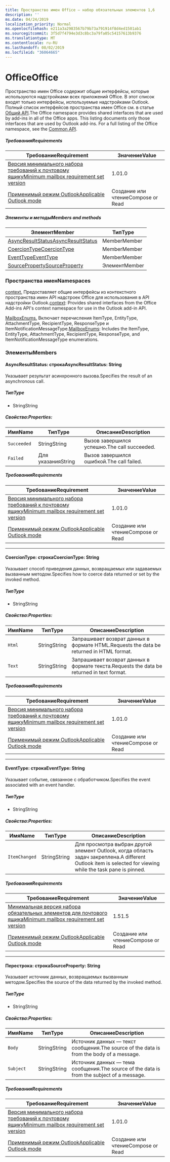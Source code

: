 ```yaml
---
title: Пространство имен Office — набор обязательных элементов 1,6
description: ''
ms.date: 04/24/2019
localization_priority: Normal
ms.openlocfilehash: e211a3a2983567b79b73a791914f8d4ed1501ab1
ms.sourcegitcommit: 3f5d7f4794e3d3c8bc3a79fa05c54157613b9376
ms.translationtype: MT
ms.contentlocale: ru-RU
ms.lasthandoff: 08/02/2019
ms.locfileid: "36064665"
---
```

# <a name="office"></a><span data-ttu-id="67a8c-102">Office</span><span class="sxs-lookup"><span data-stu-id="67a8c-102">Office</span></span>

<span data-ttu-id="67a8c-p101">Пространство имен Office содержит общие интерфейсы, которые используются надстройками всех приложений Office. В этот список входят только интерфейсы, используемые надстройками Outlook. Полный список интерфейсов пространства имен Office см. в статье [Общий API](/javascript/api/office).</span><span class="sxs-lookup"><span data-stu-id="67a8c-p101">The Office namespace provides shared interfaces that are used by add-ins in all of the Office apps. This listing documents only those interfaces that are used by Outlook add-ins. For a full listing of the Office namespace, see the [Common API](/javascript/api/office).</span></span>

##### <a name="requirements"></a><span data-ttu-id="67a8c-105">Требования</span><span class="sxs-lookup"><span data-stu-id="67a8c-105">Requirements</span></span>

|<span data-ttu-id="67a8c-106">Требование</span><span class="sxs-lookup"><span data-stu-id="67a8c-106">Requirement</span></span>| <span data-ttu-id="67a8c-107">Значение</span><span class="sxs-lookup"><span data-stu-id="67a8c-107">Value</span></span>|
|---|---|
|[<span data-ttu-id="67a8c-108">Версия минимального набора требований к почтовому ящику</span><span class="sxs-lookup"><span data-stu-id="67a8c-108">Minimum mailbox requirement set version</span></span>](/office/dev/add-ins/reference/requirement-sets/outlook-api-requirement-sets)| <span data-ttu-id="67a8c-109">1.0</span><span class="sxs-lookup"><span data-stu-id="67a8c-109">1.0</span></span>|
|[<span data-ttu-id="67a8c-110">Применимый режим Outlook</span><span class="sxs-lookup"><span data-stu-id="67a8c-110">Applicable Outlook mode</span></span>](/outlook/add-ins/#extension-points)| <span data-ttu-id="67a8c-111">Создание или чтение</span><span class="sxs-lookup"><span data-stu-id="67a8c-111">Compose or Read</span></span>|

##### <a name="members-and-methods"></a><span data-ttu-id="67a8c-112">Элементы и методы</span><span class="sxs-lookup"><span data-stu-id="67a8c-112">Members and methods</span></span>

| <span data-ttu-id="67a8c-113">Элемент</span><span class="sxs-lookup"><span data-stu-id="67a8c-113">Member</span></span> | <span data-ttu-id="67a8c-114">Тип</span><span class="sxs-lookup"><span data-stu-id="67a8c-114">Type</span></span> |
|--------|------|
| [<span data-ttu-id="67a8c-115">AsyncResultStatus</span><span class="sxs-lookup"><span data-stu-id="67a8c-115">AsyncResultStatus</span></span>](#asyncresultstatus-string) | <span data-ttu-id="67a8c-116">Member</span><span class="sxs-lookup"><span data-stu-id="67a8c-116">Member</span></span> |
| [<span data-ttu-id="67a8c-117">CoercionType</span><span class="sxs-lookup"><span data-stu-id="67a8c-117">CoercionType</span></span>](#coerciontype-string) | <span data-ttu-id="67a8c-118">Member</span><span class="sxs-lookup"><span data-stu-id="67a8c-118">Member</span></span> |
| [<span data-ttu-id="67a8c-119">EventType</span><span class="sxs-lookup"><span data-stu-id="67a8c-119">EventType</span></span>](#eventtype-string) | <span data-ttu-id="67a8c-120">Member</span><span class="sxs-lookup"><span data-stu-id="67a8c-120">Member</span></span> |
| [<span data-ttu-id="67a8c-121">SourceProperty</span><span class="sxs-lookup"><span data-stu-id="67a8c-121">SourceProperty</span></span>](#sourceproperty-string) | <span data-ttu-id="67a8c-122">Элемент</span><span class="sxs-lookup"><span data-stu-id="67a8c-122">Member</span></span> |

### <a name="namespaces"></a><span data-ttu-id="67a8c-123">Пространства имен</span><span class="sxs-lookup"><span data-stu-id="67a8c-123">Namespaces</span></span>

<span data-ttu-id="67a8c-124">[context.](office.context.md) Предоставляет общие интерфейсы из контекстного пространства имен API надстроек Office для использования в API надстройки Outlook.</span><span class="sxs-lookup"><span data-stu-id="67a8c-124">[context](office.context.md): Provides shared interfaces from the Office Add-ins API's context namespace for use in the Outlook add-in API.</span></span>

<span data-ttu-id="67a8c-125">[MailboxEnums.](/javascript/api/outlook/office.mailboxenums.attachmenttype?view=outlook-js-1.6) Включает перечисления ItemType, EntityType, AttachmentType, RecipientType, ResponseType и ItemNotificationMessageType.</span><span class="sxs-lookup"><span data-stu-id="67a8c-125">[MailboxEnums](/javascript/api/outlook/office.mailboxenums.attachmenttype?view=outlook-js-1.6): Includes the ItemType, EntityType, AttachmentType, RecipientType, ResponseType, and ItemNotificationMessageType enumerations.</span></span>

### <a name="members"></a><span data-ttu-id="67a8c-126">Элементы</span><span class="sxs-lookup"><span data-stu-id="67a8c-126">Members</span></span>

#### <a name="asyncresultstatus-string"></a><span data-ttu-id="67a8c-127">AsyncResultStatus: строка</span><span class="sxs-lookup"><span data-stu-id="67a8c-127">AsyncResultStatus: String</span></span>

<span data-ttu-id="67a8c-128">Указывает результат асинхронного вызова.</span><span class="sxs-lookup"><span data-stu-id="67a8c-128">Specifies the result of an asynchronous call.</span></span>

##### <a name="type"></a><span data-ttu-id="67a8c-129">Тип</span><span class="sxs-lookup"><span data-stu-id="67a8c-129">Type</span></span>

*   <span data-ttu-id="67a8c-130">String</span><span class="sxs-lookup"><span data-stu-id="67a8c-130">String</span></span>

##### <a name="properties"></a><span data-ttu-id="67a8c-131">Свойства:</span><span class="sxs-lookup"><span data-stu-id="67a8c-131">Properties:</span></span>

|<span data-ttu-id="67a8c-132">Имя</span><span class="sxs-lookup"><span data-stu-id="67a8c-132">Name</span></span>| <span data-ttu-id="67a8c-133">Тип</span><span class="sxs-lookup"><span data-stu-id="67a8c-133">Type</span></span>| <span data-ttu-id="67a8c-134">Описание</span><span class="sxs-lookup"><span data-stu-id="67a8c-134">Description</span></span>|
|---|---|---|
|`Succeeded`| <span data-ttu-id="67a8c-135">String</span><span class="sxs-lookup"><span data-stu-id="67a8c-135">String</span></span>|<span data-ttu-id="67a8c-136">Вызов завершился успешно.</span><span class="sxs-lookup"><span data-stu-id="67a8c-136">The call succeeded.</span></span>|
|`Failed`| <span data-ttu-id="67a8c-137">Для указания</span><span class="sxs-lookup"><span data-stu-id="67a8c-137">String</span></span>|<span data-ttu-id="67a8c-138">Вызов завершился ошибкой.</span><span class="sxs-lookup"><span data-stu-id="67a8c-138">The call failed.</span></span>|

##### <a name="requirements"></a><span data-ttu-id="67a8c-139">Требования</span><span class="sxs-lookup"><span data-stu-id="67a8c-139">Requirements</span></span>

|<span data-ttu-id="67a8c-140">Требование</span><span class="sxs-lookup"><span data-stu-id="67a8c-140">Requirement</span></span>| <span data-ttu-id="67a8c-141">Значение</span><span class="sxs-lookup"><span data-stu-id="67a8c-141">Value</span></span>|
|---|---|
|[<span data-ttu-id="67a8c-142">Версия минимального набора требований к почтовому ящику</span><span class="sxs-lookup"><span data-stu-id="67a8c-142">Minimum mailbox requirement set version</span></span>](/office/dev/add-ins/reference/requirement-sets/outlook-api-requirement-sets)| <span data-ttu-id="67a8c-143">1.0</span><span class="sxs-lookup"><span data-stu-id="67a8c-143">1.0</span></span>|
|[<span data-ttu-id="67a8c-144">Применимый режим Outlook</span><span class="sxs-lookup"><span data-stu-id="67a8c-144">Applicable Outlook mode</span></span>](/outlook/add-ins/#extension-points)| <span data-ttu-id="67a8c-145">Создание или чтение</span><span class="sxs-lookup"><span data-stu-id="67a8c-145">Compose or Read</span></span>|

---

#### <a name="coerciontype-string"></a><span data-ttu-id="67a8c-146">CoercionType: строка</span><span class="sxs-lookup"><span data-stu-id="67a8c-146">CoercionType: String</span></span>

<span data-ttu-id="67a8c-147">Указывает способ приведения данных, возвращаемых или задаваемых вызванным методом.</span><span class="sxs-lookup"><span data-stu-id="67a8c-147">Specifies how to coerce data returned or set by the invoked method.</span></span>

##### <a name="type"></a><span data-ttu-id="67a8c-148">Тип</span><span class="sxs-lookup"><span data-stu-id="67a8c-148">Type</span></span>

*   <span data-ttu-id="67a8c-149">String</span><span class="sxs-lookup"><span data-stu-id="67a8c-149">String</span></span>

##### <a name="properties"></a><span data-ttu-id="67a8c-150">Свойства:</span><span class="sxs-lookup"><span data-stu-id="67a8c-150">Properties:</span></span>

|<span data-ttu-id="67a8c-151">Имя</span><span class="sxs-lookup"><span data-stu-id="67a8c-151">Name</span></span>| <span data-ttu-id="67a8c-152">Тип</span><span class="sxs-lookup"><span data-stu-id="67a8c-152">Type</span></span>| <span data-ttu-id="67a8c-153">Описание</span><span class="sxs-lookup"><span data-stu-id="67a8c-153">Description</span></span>|
|---|---|---|
|`Html`| <span data-ttu-id="67a8c-154">String</span><span class="sxs-lookup"><span data-stu-id="67a8c-154">String</span></span>|<span data-ttu-id="67a8c-155">Запрашивает возврат данных в формате HTML.</span><span class="sxs-lookup"><span data-stu-id="67a8c-155">Requests the data be returned in HTML format.</span></span>|
|`Text`| <span data-ttu-id="67a8c-156">String</span><span class="sxs-lookup"><span data-stu-id="67a8c-156">String</span></span>|<span data-ttu-id="67a8c-157">Запрашивает возврат данных в формате текста.</span><span class="sxs-lookup"><span data-stu-id="67a8c-157">Requests the data be returned in text format.</span></span>|

##### <a name="requirements"></a><span data-ttu-id="67a8c-158">Требования</span><span class="sxs-lookup"><span data-stu-id="67a8c-158">Requirements</span></span>

|<span data-ttu-id="67a8c-159">Требование</span><span class="sxs-lookup"><span data-stu-id="67a8c-159">Requirement</span></span>| <span data-ttu-id="67a8c-160">Значение</span><span class="sxs-lookup"><span data-stu-id="67a8c-160">Value</span></span>|
|---|---|
|[<span data-ttu-id="67a8c-161">Версия минимального набора требований к почтовому ящику</span><span class="sxs-lookup"><span data-stu-id="67a8c-161">Minimum mailbox requirement set version</span></span>](/office/dev/add-ins/reference/requirement-sets/outlook-api-requirement-sets)| <span data-ttu-id="67a8c-162">1.0</span><span class="sxs-lookup"><span data-stu-id="67a8c-162">1.0</span></span>|
|[<span data-ttu-id="67a8c-163">Применимый режим Outlook</span><span class="sxs-lookup"><span data-stu-id="67a8c-163">Applicable Outlook mode</span></span>](/outlook/add-ins/#extension-points)| <span data-ttu-id="67a8c-164">Создание или чтение</span><span class="sxs-lookup"><span data-stu-id="67a8c-164">Compose or Read</span></span>|

---

#### <a name="eventtype-string"></a><span data-ttu-id="67a8c-165">EventType: строка</span><span class="sxs-lookup"><span data-stu-id="67a8c-165">EventType: String</span></span>

<span data-ttu-id="67a8c-166">Указывает событие, связанное с обработчиком.</span><span class="sxs-lookup"><span data-stu-id="67a8c-166">Specifies the event associated with an event handler.</span></span>

##### <a name="type"></a><span data-ttu-id="67a8c-167">Тип</span><span class="sxs-lookup"><span data-stu-id="67a8c-167">Type</span></span>

*   <span data-ttu-id="67a8c-168">String</span><span class="sxs-lookup"><span data-stu-id="67a8c-168">String</span></span>

##### <a name="properties"></a><span data-ttu-id="67a8c-169">Свойства:</span><span class="sxs-lookup"><span data-stu-id="67a8c-169">Properties:</span></span>

| <span data-ttu-id="67a8c-170">Имя</span><span class="sxs-lookup"><span data-stu-id="67a8c-170">Name</span></span> | <span data-ttu-id="67a8c-171">Тип</span><span class="sxs-lookup"><span data-stu-id="67a8c-171">Type</span></span> | <span data-ttu-id="67a8c-172">Описание</span><span class="sxs-lookup"><span data-stu-id="67a8c-172">Description</span></span> |
|---|---|---|
|`ItemChanged`| <span data-ttu-id="67a8c-173">String</span><span class="sxs-lookup"><span data-stu-id="67a8c-173">String</span></span> | <span data-ttu-id="67a8c-174">Для просмотра выбран другой элемент Outlook, когда область задач закреплена.</span><span class="sxs-lookup"><span data-stu-id="67a8c-174">A different Outlook item is selected for viewing while the task pane is pinned.</span></span> |

##### <a name="requirements"></a><span data-ttu-id="67a8c-175">Требования</span><span class="sxs-lookup"><span data-stu-id="67a8c-175">Requirements</span></span>

|<span data-ttu-id="67a8c-176">Требование</span><span class="sxs-lookup"><span data-stu-id="67a8c-176">Requirement</span></span>| <span data-ttu-id="67a8c-177">Значение</span><span class="sxs-lookup"><span data-stu-id="67a8c-177">Value</span></span>|
|---|---|
|[<span data-ttu-id="67a8c-178">Минимальная версия набора обязательных элементов для почтового ящика</span><span class="sxs-lookup"><span data-stu-id="67a8c-178">Minimum mailbox requirement set version</span></span>](/office/dev/add-ins/reference/requirement-sets/outlook-api-requirement-sets)| <span data-ttu-id="67a8c-179">1.5</span><span class="sxs-lookup"><span data-stu-id="67a8c-179">1.5</span></span> |
|[<span data-ttu-id="67a8c-180">Применимый режим Outlook</span><span class="sxs-lookup"><span data-stu-id="67a8c-180">Applicable Outlook mode</span></span>](/outlook/add-ins/#extension-points)| <span data-ttu-id="67a8c-181">Создание или чтение</span><span class="sxs-lookup"><span data-stu-id="67a8c-181">Compose or Read</span></span> |

---

#### <a name="sourceproperty-string"></a><span data-ttu-id="67a8c-182">Перестрока: строка</span><span class="sxs-lookup"><span data-stu-id="67a8c-182">SourceProperty: String</span></span>

<span data-ttu-id="67a8c-183">Указывает источник данных, возвращаемых вызванным методом.</span><span class="sxs-lookup"><span data-stu-id="67a8c-183">Specifies the source of the data returned by the invoked method.</span></span>

##### <a name="type"></a><span data-ttu-id="67a8c-184">Тип</span><span class="sxs-lookup"><span data-stu-id="67a8c-184">Type</span></span>

*   <span data-ttu-id="67a8c-185">String</span><span class="sxs-lookup"><span data-stu-id="67a8c-185">String</span></span>

##### <a name="properties"></a><span data-ttu-id="67a8c-186">Свойства:</span><span class="sxs-lookup"><span data-stu-id="67a8c-186">Properties:</span></span>

|<span data-ttu-id="67a8c-187">Имя</span><span class="sxs-lookup"><span data-stu-id="67a8c-187">Name</span></span>| <span data-ttu-id="67a8c-188">Тип</span><span class="sxs-lookup"><span data-stu-id="67a8c-188">Type</span></span>| <span data-ttu-id="67a8c-189">Описание</span><span class="sxs-lookup"><span data-stu-id="67a8c-189">Description</span></span>|
|---|---|---|
|`Body`| <span data-ttu-id="67a8c-190">String</span><span class="sxs-lookup"><span data-stu-id="67a8c-190">String</span></span>|<span data-ttu-id="67a8c-191">Источник данных — текст сообщения.</span><span class="sxs-lookup"><span data-stu-id="67a8c-191">The source of the data is from the body of a message.</span></span>|
|`Subject`| <span data-ttu-id="67a8c-192">String</span><span class="sxs-lookup"><span data-stu-id="67a8c-192">String</span></span>|<span data-ttu-id="67a8c-193">Источник данных — тема сообщения.</span><span class="sxs-lookup"><span data-stu-id="67a8c-193">The source of the data is from the subject of a message.</span></span>|

##### <a name="requirements"></a><span data-ttu-id="67a8c-194">Требования</span><span class="sxs-lookup"><span data-stu-id="67a8c-194">Requirements</span></span>

|<span data-ttu-id="67a8c-195">Требование</span><span class="sxs-lookup"><span data-stu-id="67a8c-195">Requirement</span></span>| <span data-ttu-id="67a8c-196">Значение</span><span class="sxs-lookup"><span data-stu-id="67a8c-196">Value</span></span>|
|---|---|
|[<span data-ttu-id="67a8c-197">Версия минимального набора требований к почтовому ящику</span><span class="sxs-lookup"><span data-stu-id="67a8c-197">Minimum mailbox requirement set version</span></span>](/office/dev/add-ins/reference/requirement-sets/outlook-api-requirement-sets)| <span data-ttu-id="67a8c-198">1.0</span><span class="sxs-lookup"><span data-stu-id="67a8c-198">1.0</span></span>|
|[<span data-ttu-id="67a8c-199">Применимый режим Outlook</span><span class="sxs-lookup"><span data-stu-id="67a8c-199">Applicable Outlook mode</span></span>](/outlook/add-ins/#extension-points)| <span data-ttu-id="67a8c-200">Создание или чтение</span><span class="sxs-lookup"><span data-stu-id="67a8c-200">Compose or Read</span></span>|
